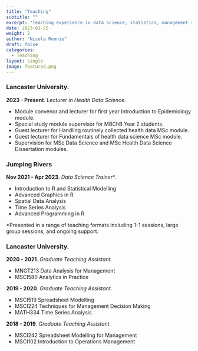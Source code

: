 ```yaml
---
title: "Teaching"
subtitle: ""
excerpt: "Teaching experience in data science, statistics, management science, and programming."
date: 2023-01-25
weight: 2
author: "Nicola Rennie"
draft: false
categories:
  - Teaching
layout: single
image: featured.png
---
```


### Lancaster University.

**2023 - Present**. *Lecturer in Health Data Science.*

- Module convenor and lecturer for first year Introduction to Epidemiology module.
- Special study module supervisor for MBChB Year 2 students.
- Guest lecturer for Handling routinely collected health data MSc module.
- Guest lecturer for Fundamentals of health data science MSc module.
- Supervision for MSc Data Science and MSc Health Data Science Dissertation modules.

### Jumping Rivers

**Nov 2021 - Apr 2023**. *Data Science Trainer**.

- Introduction to R and Statistical Modelling
- Advanced Graphics in R
- Spatial Data Analysis
- Time Series Analysis
- Advanced Programming in R

*Presented in a range of teaching formats including 1-1 sessions, large group sessions, and ongoing support.

### Lancaster University.

**2020 - 2021**. *Graduate Teaching Assistant.*

- MNGT213 Data Analysis for Management
- MSCI580 Analytics in Practice

**2019 - 2020**. *Graduate Teaching Assistant.*

- MSCI519 Spreadsheet Modelling
- MSCI224 Techniques for Management Decision Making
- MATH334 Time Series Analysis

**2018 - 2019**. *Graduate Teaching Assistant.*

- MSCI242 Spreadsheet Modelling for Management
- MSCI102 Introduction to Operations Management
